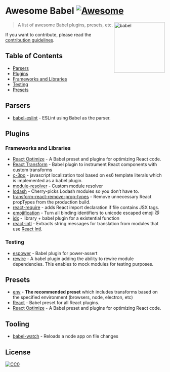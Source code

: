 # Awesome Babel [![Awesome](https://cdn.rawgit.com/sindresorhus/awesome/d7305f38d29fed78fa85652e3a63e154dd8e8829/media/badge.svg)](https://github.com/sindresorhus/awesome)

[<img src="https://babeljs.io/images/logo.svg" width="160" align="right" alt="babel">](http://babel.io)

> A list of awesome Babel plugins, presets, etc.

If you want to contribute, please read the [contribution guidelines](contributing.md).

## Table of Contents

- [Parsers](#parsers)
- [Plugins](#plugins)
 - [Frameworks and Libraries](#frameworks-and-libraries)
 - [Testing](#testing)
- [Presets](#presets)

## Parsers

 - [babel-eslint](https://github.com/babel/babel-eslint) - ESLint using Babel as the parser.

## Plugins

### Frameworks and Libraries

 - [React Optimize](https://github.com/thejameskyle/babel-react-optimize) - A Babel preset and plugins for optimizing React code.
 - [React Transform](https://github.com/gaearon/babel-plugin-react-transform) - Babel plugin to instrument React components with custom transforms
 - [c-3po](https://c-3po.js.org) - javascript localization tool based on es6 template literals which is implemented as a babel plugin.
 - [module-resolver](https://www.npmjs.com/package/babel-plugin-module-resolver) - Custom module resolver
 - [lodash](https://www.npmjs.com/package/babel-plugin-lodash) - Cherry-picks Lodash modules so you don’t have to.
 - [transform-react-remove-prop-types](https://www.npmjs.com/package/babel-plugin-transform-react-remove-prop-types) - Remove unnecessary React propTypes from the production build.
 - [react-require](https://www.npmjs.com/package/babel-plugin-react-require) - adds React import declaration if file contains JSX tags.
 - [emojification](https://www.npmjs.com/package/babel-plugin-emojification) - Turn all binding identifiers to unicode escaped emoji :smirk_cat:
 - [idx](https://github.com/facebookincubator/idx) - library + babel plugin for a existential function
 - [react-intl](https://www.npmjs.com/package/babel-plugin-react-intl) - Extracts string messages for translation from modules that use [React Intl](https://github.com/yahoo/react-intl).

### Testing

 - [espower](https://github.com/power-assert-js/babel-plugin-espower) - Babel plugin for power-assert
 - [rewire](https://github.com/speedskater/babel-plugin-rewire) - A babel plugin adding the ability to rewire module dependencies. This enables to mock modules for testing purposes.

## Presets

 - [env](https://www.npmjs.com/package/babel-preset-env) - **The recommended preset** which includes transforms based on the specified environment (browsers, node, electron, etc)
 - [React](https://www.npmjs.com/package/babel-preset-react) - Babel preset for all React plugins.
 - [React Optimize](https://github.com/thejameskyle/babel-react-optimize) - A Babel preset and plugins for optimizing React code.

## Tooling

 - [babel-watch](https://github.com/kmagiera/babel-watch) - Reloads a node app on file changes

## License

[![CC0](https://i.creativecommons.org/p/zero/1.0/88x31.png)](https://creativecommons.org/publicdomain/zero/1.0/)
